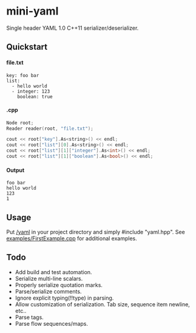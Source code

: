 # mini-yaml
Single header YAML 1.0 C++11 serializer/deserializer.

## Quickstart
#### file.txt
```
key: foo bar
list:
  - hello world
  - integer: 123
    boolean: true
```
#### .cpp
```cpp
Node root;
Reader reader(root, "file.txt");

cout << root["key"].As<string>() << endl;
cout << root["list"][0].As<string>() << endl;
cout << root["list"][1]["integer"].As<int>() << endl;
cout << root["list"][1]["boolean"].As<bool>() << endl;
```
#### Output
```
foo bar
hello world
123
1
```

## Usage
Put [/yaml](https://github.com/jimmiebergmann/mini-yaml/blob/master/yaml) in your project directory and simply #include "yaml.hpp".
See [examples/FirstExample.cpp](https://github.com/jimmiebergmann/mini-yaml/blob/master/examples/FirstExample.cpp) for additional examples.

## Todo
- Add build and test automation.
- Serialize multi-line scalars.
- Properly serialize quotation marks.
- Parse/serialize comments.
- Ignore explicit typing(!!type) in parsing.
- Allow customization of serialization. Tab size, sequence item newline, etc..
- Parse tags.
- Parse flow sequences/maps.

